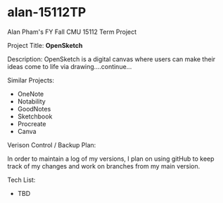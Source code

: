 # alan-15112TP
Alan Pham's FY Fall CMU 15112 Term Project 

Project Title: **OpenSketch**

Description: OpenSketch is a digital canvas where users can make their ideas come to life via drawing....continue...

Similar Projects:
- OneNote
- Notability
- GoodNotes
- Sketchbook
- Procreate
- Canva

Verison Control / Backup Plan: 

In order to maintain a log of my versions, I plan on using gitHub to keep track of my changes and work on branches from my main version. 

Tech List:
- TBD
